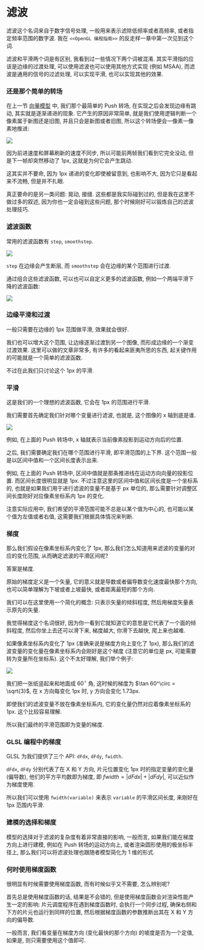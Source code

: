 # 滤波

滤波这个名词来自于数字信号处理, 一般用来表示滤除低频率或者高频率, 或者指定频率范围的数字波. 我在 `<<OpenGL 编程指南>>` 的反走样一章中第一次见到这个词.

滤波和平滑两个词是有区别, 我看到过一些情况下两个词被混淆. 其实平滑指的应该是边缘的过渡处理, 可以使用滤波也可以使用其他方式实现 (例如 MSAA), 而滤波是通用的信号的过滤处理, 可以实现平滑, 也可以实现其他的效果.



### 还是那个简单的转场

在上一节 [向量模型](#math/vector-modeling) 中, 我们那个最简单的 Push 转场, 在实现之后会发现边缘有跳动, 其实就是逐渐递进的现象. 它产生的原因非常简单, 就是我们使用逻辑判断一个像素属于新图还是旧图, 并且只会是新图或者旧图, 所以这个转场便会一像素一像素地推进:

![](md/images/2019-11-25_17-22-10.jpg)

因为前进速度和屏幕刷新的速度不同步, 所以可能前两帧我们看到它完全没动, 但是下一帧却突然移动了 1px, 这就是为何它会产生跳动.

这其实并不要命, 因为 1px 递进的变化即使被留意到, 也影响不大, 因为它只是看起来不流畅, 但是并不扎眼.

真正要命的是另一类问题: 晃动, 接缝. 这些都是我实际碰到过的, 但是我在这里不做过多的叙述, 因为你也一定会碰到这些问题, 那个时候刚好可以锻炼自己的滤波处理技巧.



### 滤波函数

常用的滤波函数有 `step`, `smoothstep`.

![](md/images/2019-11-25_17-22-37.jpg)

`step` 在边缘会产生断层, 而 `smoothstep` 会在边缘的某个范围进行过渡.

通过组合这些滤波函数, 可以也可以自定义更多的滤波函数, 例如一个两端平滑下降的滤波函数:

![](md/images/2019-11-25_17-22-49.jpg)



### 边缘平滑和过渡

一般只需要在边缘的 1px 范围做平滑, 效果就会很好.

我们也可以增大这个范围, 让边缘逐渐过渡到另一个图像, 而形成边缘的一个渐变过渡效果. 这里可以做的文章非常多, 有许多的看起来匪夷所思的东西, 起关键作用的可能就是一个简单的滤波函数.

不过在此我们只讨论这个 1px 的平滑.



### 平滑

这是我们的一个理想的滤波函数, 它会在 1px 的范围进行平滑.

我们需要首先确定我们针对哪个变量进行滤波, 也就是, 这个图像的 x 轴到底是谁.

![](md/images/2019-11-25_17-22-55.jpg)


例如, 在上面的 Push 转场中, x 轴就表示当前像素投影到运动方向后的位置.

之后, 我们需要确定我们在哪个范围进行平滑, 即平滑范围的上下界. 这个范围一般是以区间中值和一个区间长度表示出来.

例如, 在上面的 Push 转场中, 区间中值就是那条推进线在运动方向向量的投影位置. 而区间长度很明显就是 1px. 不过注意这里的区间中值和区间长度是一个坐标系的, 也就是如果我们用于进行滤波的变量不是基于 px 单位的, 那么需要针对调整区间长度刚好对应像素坐标系内 1px 的变化.

注意实际应用中, 我们希望的平滑范围可能不总是以某个值为中心的, 也可能以某个值为左值或者右值, 这需要我们根据具体情况来判断.



### 梯度

那么我们假设在像素坐标系内变化了 1px, 那么我们怎么知道用来滤波的变量的对应的变化范围, 从而确定滤波的平滑区间呢?

答案是梯度.

原始的梯度定义是一个矢量, 它的意义就是导数或者偏导数变化速度最快那个方向, 也可以简单理解为下坡或者上坡最快, 或者距离最短的那个方向.

我们可以在这里使用一个简化的概念: 只表示矢量的倾斜程度, 然后用梯度矢量表示原先的矢量.

我觉得梯度这个名词很好, 因为你一看到它就知道它的意思是它代表了一个面的倾斜程度, 然后你坐上去还可以滑下来, 梯度越大, 你滑下去越快, 爬上来也越难.

如果像素坐标系内变化了 1px (准确来说是梯度方向上变化了 1px), 那么我们的滤波变量的变化量在像素坐标系内会刚好是这个梯度 (注意它的单位是 px, 可能需要转为变量所在坐标系). 这个不太好理解, 我们举个例子:

![](md/images/2019-11-25_17-23-03.jpg)

我们把一张纸竖起来和地面成 $60^\circ$ 角, 这时候的梯度为 $\tan 60^\circ = \sqrt{3}$, 在 x 方向每变化 1px 时, y 方向会变化 1.73px.

即使我们的滤波变量不放在像素坐标系内, 它的变化量仍然对应着像素坐标系的 1px. 这个比较容易理解.

所以我们最终的平滑范围即为变量的梯度.



### GLSL 编程中的梯度

GLSL 为我们提供了三个 API: `dFdx`, `dFdy`, `fwidth`.

`dFdx`, `dFdy` 分别代表了在 X 和 Y 方向, 片元位置变化 1px 时的指定变量的变化量 (偏导数), 他们的平方平均数即为梯度, 即 $\textit{fwidth} = |dFdx| + |dFdy|$, 可以近似作为梯度使用.

所以我们可以使用 `fwidth(variable)` 来表示 `variable` 的平滑区间长度, 来刚好在 1px 范围内平滑.



### 建模的选择和梯度

模型的选择对于滤波的复杂度有着非常直接的影响, 一般而言, 如果我们能在梯度方向上进行建模, 例如在 Push 转场的运动方向上, 或者渲染圆形使用的极坐标半径上, 那么我们可以将滤波处理也跟随者模型简化为 1 维的形式.


### 何时使用梯度函数

很明显有时候需要使用梯度函数, 而有时候似乎又不需要, 怎么辨别呢?

首先总是使用梯度函数的话, 结果是不会错的, 但是使用梯度函数会对渲染性能产生一定的影响: 片元调度程序在遇到梯度函数时, 会执行一个同步过程, 确保右侧和下方的片元也运行到同样的位置, 然后根据梯度函数的参数推断出其在 X 和 Y 方向的偏导数.

一般而言, 我们看变量在梯度方向 (变化最快的那个方向) 的坡度是否为一个定值, 如果是, 则只需要使用这个值即可.